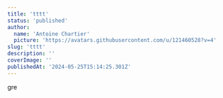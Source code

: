 ```yaml
---
title: 'tttt'
status: 'published'
author:
  name: 'Antoine Chartier'
  picture: 'https://avatars.githubusercontent.com/u/121460528?v=4'
slug: 'tttt'
description: ''
coverImage: ''
publishedAt: '2024-05-25T15:14:25.301Z'
---
```


gre